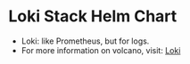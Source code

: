 # Loki Stack Helm Chart
* Loki: like Prometheus, but for logs.
* For more information on volcano, visit: [Loki](https://grafana.com/loki)
